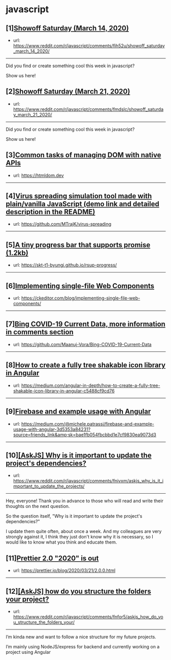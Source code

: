 # javascript
## [1][Showoff Saturday (March 14, 2020)](https://www.reddit.com/r/javascript/comments/fih52u/showoff_saturday_march_14_2020/)
- url: https://www.reddit.com/r/javascript/comments/fih52u/showoff_saturday_march_14_2020/
---
Did you find or create something cool this week in javascript? 

Show us here!
## [2][Showoff Saturday (March 21, 2020)](https://www.reddit.com/r/javascript/comments/fmdslc/showoff_saturday_march_21_2020/)
- url: https://www.reddit.com/r/javascript/comments/fmdslc/showoff_saturday_march_21_2020/
---
Did you find or create something cool this week in javascript? 

Show us here!
## [3][Common tasks of managing DOM with native APIs](https://www.reddit.com/r/javascript/comments/fnf4na/common_tasks_of_managing_dom_with_native_apis/)
- url: https://htmldom.dev
---

## [4][Virus spreading simulation tool made with plain/vanilla JavaScript (demo link and detailed description in the README)](https://www.reddit.com/r/javascript/comments/fn7rcj/virus_spreading_simulation_tool_made_with/)
- url: https://github.com/MTrajK/virus-spreading
---

## [5][A tiny progress bar that supports promise (1.2kb)](https://www.reddit.com/r/javascript/comments/fnixfa/a_tiny_progress_bar_that_supports_promise_12kb/)
- url: https://skt-t1-byungi.github.io/rsup-progress/
---

## [6][Implementing single-file Web Components](https://www.reddit.com/r/javascript/comments/fnj51n/implementing_singlefile_web_components/)
- url: https://ckeditor.com/blog/implementing-single-file-web-components/
---

## [7][Bing COVID-19 Current Data, more information in comments section](https://www.reddit.com/r/javascript/comments/fnea18/bing_covid19_current_data_more_information_in/)
- url: https://github.com/Maanuj-Vora/Bing-COVID-19-Current-Data
---

## [8][How to create a fully tree shakable icon library in Angular](https://www.reddit.com/r/javascript/comments/fnibp0/how_to_create_a_fully_tree_shakable_icon_library/)
- url: https://medium.com/angular-in-depth/how-to-create-a-fully-tree-shakable-icon-library-in-angular-c5488cf9cd76
---

## [9][Firebase and example usage with Angular](https://www.reddit.com/r/javascript/comments/fni4rl/firebase_and_example_usage_with_angular/)
- url: https://medium.com/@michele.patrassi/firebase-and-example-usage-with-angular-3d5353a84231?source=friends_link&amp;sk=bae1fb054fbcbbd1e7cf9830ea9073d3
---

## [10][[AskJS] Why is it important to update the project's dependencies?](https://www.reddit.com/r/javascript/comments/fnivxm/askjs_why_is_it_important_to_update_the_projects/)
- url: https://www.reddit.com/r/javascript/comments/fnivxm/askjs_why_is_it_important_to_update_the_projects/
---
Hey, everyone! Thank you in advance to those who will read and write their thoughts on the next question.

So the question itself, "Why is it important to update the project's dependencies?"

I update them quite often, about once a week. And my colleagues are very strongly against it, I think they just don't know why it is necessary, so I would like to know what you think and educate them.
## [11][Prettier 2.0 "2020" is out](https://www.reddit.com/r/javascript/comments/fmx38i/prettier_20_2020_is_out/)
- url: https://prettier.io/blog/2020/03/21/2.0.0.html
---

## [12][[AskJS] how do you structure the folders your project?](https://www.reddit.com/r/javascript/comments/fnfor5/askjs_how_do_you_structure_the_folders_your/)
- url: https://www.reddit.com/r/javascript/comments/fnfor5/askjs_how_do_you_structure_the_folders_your/
---
I’m kinda new and want to follow a nice structure for my future projects.

I’m mainly using NodeJS/express for backend and currently working on a project using Angular
